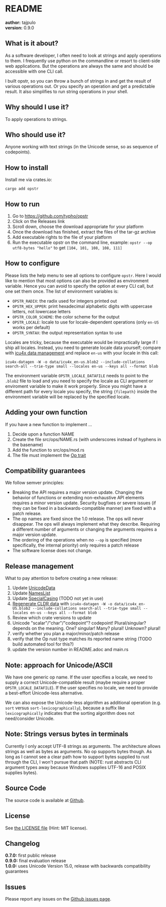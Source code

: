 # README

**author:** tajpulo <br/>
**version:** 0.9.0

## What is it about?

As a software developer, I often need to look at strings and apply operations to them.
I frequently use python on the commandline or resort to client-side web applications.
But the operations are always the same and should be accessible with one CLI call.

I built opstr, so you can throw a bunch of strings in and get the result of various operations out.
Or you specify an operation and get a predictable result.
It also simplifies to run string operations in your shell.

## Why should I use it?

To apply operations to strings.

## Who should use it?

Anyone working with text strings (in the Unicode sense, so as sequence of codepoints).

## How to install

Install me via crates.io:

```
cargo add opstr
```

## How to run

1. Go to https://github.com/typho/opstr
2. Click on the Releases link
3. Scroll down, choose the download appropriate for your platform
4. Once the download has finished, extract the files of the tar-gz archive
5. Add executable rights to the file of your platform
6. Run the executable opstr on the command line, example: `opstr --op utf8-bytes "hello"` to get `[104, 101, 108, 108, 111]`

## How to configure

Please lists the help menu to see all options to configure `opstr`.
Here I would like to mention that most options can also be provided as environment variable.
Hence you can avoid to specify the option at every CLI call, but one set them once.
The list of environment variables is:

* `OPSTR_RADIX`: the radix used for integers printed out
* `OPSTR_HEX_UPPER`: print hexadecimal alphabetic digits with uppercase letters, not lowercase letters
* `OPSTR_COLOR_SCHEME`: the color scheme for the output
* `OPSTR_LOCALE`: locale to use for locale-dependent operations (only `en-US` works per default)
* `OPSTR_SYNTAX`: the output representation syntax to use

Locales are tricky, because the executable would be impractically large if I ship all locales.
Instead, you need to generate locale data yourself; compare with [icu4x data management](https://github.com/unicode-org/icu4x/blob/main/tutorials/data_management.md) and replace `en-us` with your locale in this call:

`icu4x-datagen -W -o data/icu4x_en-us.blob2 --include-collations search-all --trie-type small --locales en-us --keys all --format blob`

The environment variable `OPSTR_LOCALE_DATAFILE` needs to point to the `.blob2` file to load and you need to specify the locale as CLI argument or enviroment variable to make it work properly. Since you might have a different path for every locale you specify, the string `{filepath}` inside the environment variable will be replaced by the specified locale.

## Adding your own function

If you have a new function to implement …

1. Decide upon a function NAME
2. Create the file src/ops/NAME.rs (with underscores instead of hyphens in the basename)
4. Add the function to src/ops/mod.rs
5. The file must implement the [Op trait](src/ops/traits.rs)

## Compatibility guarantees

We follow semver principles:

* Breaking the API requires a major version update. Changing the behavior of functions or extending non-exhaustive API elements requires a minor version update. Security bugfixes or severe issues (if they can be fixed in a backwards-compatible manner) are fixed with a patch release.
* The op names are fixed since the 1.0 release. The ops will never disappear. The ops will always implement what they describe. Requiring a different number of arguments or changing the arguments requires a major version update.
* The ordering of the operations when no `--op` is specified (more specifically, the internal priority) only requires a patch release
* The software license does not change.

## Release management

What to pay attention to before creating a new release:

1. Update [UnicodeData](https://www.unicode.org/Public/UCD/latest/ucd/UnicodeData.txt)
2. Update [NamesList](https://www.unicode.org/Public/UCD/latest/ucd/NamesList.txt)
3. Update [SpecialCasing](https://www.unicode.org/Public/UCD/latest/ucd/SpecialCasing.txt) (TODO not yet in use)
4. [Regenerate CLDR data](https://github.com/unicode-org/icu4x/blob/main/tutorials/data_management.md) with `icu4x-datagen -W -o data/icu4x_en-US.blob2 --include-collations search-all --trie-type small --locales en-us --keys all --format blob`
5. Review which crate versions to update
6. Unicode "scalar"/"char"/"codepoint"? codepoint! Plural/singular? depends on the meaning. One? singular! Many? plural! Unknown? plural!
7. verify whether you plan a major/minor/patch release
8. verify that the Op rust type matches its reported name string (TODO build automated tool for this?)
9. update the version number in README.adoc and main.rs

## Note: approach for Unicode/ASCII

We have one generic op name. If the user specifies a locale, we need to supply a correct Unicode-compatible result (maybe require a proper `OPSTR_LOCALE_DATAFILE`). If the user specifies no locale, we need to provide a best-effort Unicode-less alternative.

We can also expose the Unicode-less algorithm as additional operation (e.g. `sort` versus `sort-lexicographically`), because a suffix like `lexicographically` indicates that the sorting algorithm does not need/consider Unicode.

## Note: Strings versus bytes in terminals

Currently I only accept UTF-8 strings as arguments. The architecture allows strings as well as bytes as arguments. No op supports bytes though. As long as I cannot see a clear path how to support bytes supplied to rust through the CLI, I won't pursue that path (NOTE: rust abstracts CLI argument types away because Windows supplies UTF-16 and POSIX supplies bytes).

## Source Code

The source code is available at [Github](https://github.com/typho/opstr).

## License

See [the LICENSE file](LICENSE) (Hint: MIT license).

## Changelog

**0.7.0:** first public release <br/>
**0.9.0:** final evaluation release <br/>
**1.0.0:** uses Unicode Version 15.0, release with backwards compatibility guarantees

## Issues

Please report any issues on the [Github issues page](https://github.com/typho/opstr/issues).
